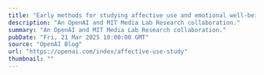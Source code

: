 ```yaml
---
title: "Early methods for studying affective use and emotional well-being on ChatGPT"
description: "An OpenAI and MIT Media Lab Research collaboration."
summary: "An OpenAI and MIT Media Lab Research collaboration."
pubDate: "Fri, 21 Mar 2025 10:00:00 GMT"
source: "OpenAI Blog"
url: "https://openai.com/index/affective-use-study"
thumbnail: ""
---
```


